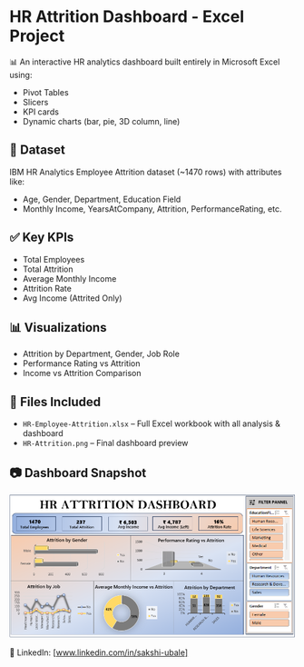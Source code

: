 # HR Attrition Dashboard - Excel Project

📊 An interactive HR analytics dashboard built entirely in Microsoft Excel using:
- Pivot Tables
- Slicers
- KPI cards
- Dynamic charts (bar, pie, 3D column, line)

## 📁 Dataset
IBM HR Analytics Employee Attrition dataset (~1470 rows) with attributes like:
- Age, Gender, Department, Education Field
- Monthly Income, YearsAtCompany, Attrition, PerformanceRating, etc.

## ✅ Key KPIs
- Total Employees
- Total Attrition
- Average Monthly Income
- Attrition Rate
- Avg Income (Attrited Only)

## 📊 Visualizations
- Attrition by Department, Gender, Job Role
- Performance Rating vs Attrition
- Income vs Attrition Comparison

## 📎 Files Included
- `HR-Employee-Attrition.xlsx` – Full Excel workbook with all analysis & dashboard
- `HR-Attrition.png` – Final dashboard preview

## 📷 Dashboard Snapshot

![HR Attrition Dashboard](HR-Attrition.png)

🔗 LinkedIn: [www.linkedin.com/in/sakshi-ubale]  
